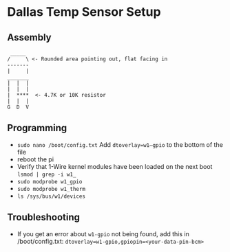 # Dallas Temp Sensor Setup
## Assembly
```
 _____
/     \ <- Rounded area pointing out, flat facing in
-------
|     |
_______
|  |  |
|  |  |
|  ****  <- 4.7K or 10K resistor
|  |  |
G  D  V
```
## Programming
 - `sudo nano /boot/config.txt`
    Add `dtoverlay=w1–gpio` to the bottom of the file
 - reboot the pi
 - Verify that 1-Wire kernel modules have been loaded on the next boot
    `lsmod | grep -i w1_`
 - `sudo modprobe w1_gpio`
 - `sudo modprobe w1_therm`
 - `ls /sys/bus/w1/devices`
 
## Troubleshooting
 - If you get an error about `w1-gpio` not being found, add this in /boot/config.txt:
    `dtoverlay=w1-gpio,gpiopin=<your-data-pin-bcm>`

